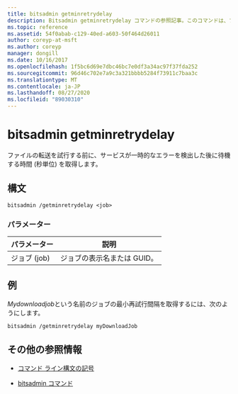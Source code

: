 ```yaml
---
title: bitsadmin getminretrydelay
description: Bitsadmin getminretrydelay コマンドの参照記事。このコマンドは、ファイルの転送を試行する前に、サービスが一時的なエラーを検出した後に待機する時間 (秒単位) を取得します。
ms.topic: reference
ms.assetid: 54f0abab-c129-40ed-a603-50f464d26011
author: coreyp-at-msft
ms.author: coreyp
manager: dongill
ms.date: 10/16/2017
ms.openlocfilehash: 1f5bc6d69e7dbc46bc7e0df3a34ac97f37fda252
ms.sourcegitcommit: 96d46c702e7a9c3a321bbbb5284f73911c7baa3c
ms.translationtype: MT
ms.contentlocale: ja-JP
ms.lasthandoff: 08/27/2020
ms.locfileid: "89030310"
---
```

# <a name="bitsadmin-getminretrydelay"></a>bitsadmin getminretrydelay

ファイルの転送を試行する前に、サービスが一時的なエラーを検出した後に待機する時間 (秒単位) を取得します。

## <a name="syntax"></a>構文

```
bitsadmin /getminretrydelay <job>
```

### <a name="parameters"></a>パラメーター

| パラメーター | 説明 |
| -------------- | -------------- |
| ジョブ (job) | ジョブの表示名または GUID。 |

## <a name="examples"></a>例

*Mydownloadjob*という名前のジョブの最小再試行間隔を取得するには、次のようにします。

```
bitsadmin /getminretrydelay myDownloadJob
```

## <a name="additional-references"></a>その他の参照情報

- [コマンド ライン構文の記号](command-line-syntax-key.md)

- [bitsadmin コマンド](bitsadmin.md)
